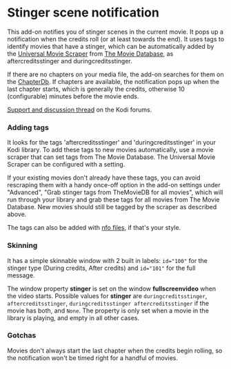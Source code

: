 # Stinger scene notification

This add-on notifies you of stinger scenes in the current movie. It pops up a notification
when the credits roll (or at least towards the end). It uses tags to identify movies
that have a stinger, which can be automatically added by the [Universal Movie Scraper]
from [The Movie Database], as aftercreditsstinger and duringcreditsstinger.

If there are no chapters on your media file, the add-on searches for them on the
[ChapterDb]. If chapters are available, the notification pops up when the last chapter
starts, which is generally the credits, otherwise 10 (configurable) minutes before
the movie ends.

[Support and discussion thread] on the Kodi forums.

[ChapterDb]: http://www.chapterdb.org/
[Universal Movie Scraper]: http://forum.kodi.tv/showthread.php?tid=129821
[The Movie Database]: https://www.themoviedb.org/
[Support and discussion thread]: http://forum.kodi.tv/showthread.php?tid=254004

### Adding tags

It looks for the tags 'aftercreditsstinger' and 'duringcreditsstinger' in your Kodi library.
To add these tags to new movies automatically, use a movie scraper that can set tags
from The Movie Database. The Universal Movie Scraper can be configured with a setting.

If your existing movies don't already have these tags, you can avoid rescraping them
with a handy once-off option in the add-on settings under "Advanced", "Grab stinger
tags from TheMovieDB for all movies", which will run through your library and grab
these tags for all movies from The Movie Database. New movies should still be tagged
by the scraper as described above.

The tags can also be added with [nfo files], if that's your style.

[nfo files]: http://kodi.wiki/view/NFO_files/movies#Movie_tags

### Skinning

It has a simple skinnable window with 2 built in labels: `id="100"` for the stinger
type (During credits, After credits) and `id="101"` for the full message.

The window property **stinger** is set on the window **fullscreenvideo** when the
video starts. Possible values for **stinger** are `duringcreditsstinger`, `aftercreditsstinger`,
`duringcreditsstinger aftercreditsstinger` if the movie has both, and `None`. The
property is only set when a movie in the library is playing, and empty in all other
cases.

### Gotchas

Movies don't always start the last chapter when the credits begin rolling, so the
notification won't be timed right for a handful of movies.
